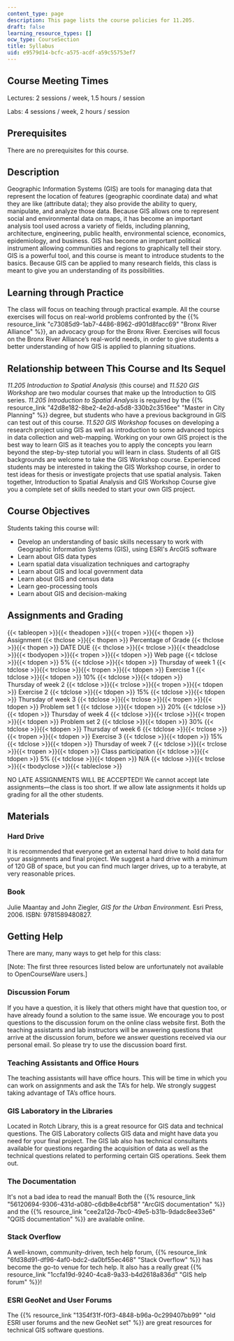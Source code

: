 ```yaml
---
content_type: page
description: This page lists the course policies for 11.205.
draft: false
learning_resource_types: []
ocw_type: CourseSection
title: Syllabus
uid: e9579d14-bcfc-a575-acdf-a59c55753ef7
---
```

## Course Meeting Times

Lectures: 2 sessions / week, 1.5 hours / session 

Labs: 4 sessions / week, 2 hours / session

## Prerequisites

There are no prerequisites for this course.

## Description

Geographic Information Systems (GIS) are tools for managing data that represent the location of features (geographic coordinate data) and what they are like (attribute data); they also provide the ability to query, manipulate, and analyze those data. Because GIS allows one to represent social and environmental data on maps, it has become an important analysis tool used across a variety of fields, including planning, architecture, engineering, public health, environmental science, economics, epidemiology, and business. GIS has become an important political instrument allowing communities and regions to graphically tell their story. GIS is a powerful tool, and this course is meant to introduce students to the basics. Because GIS can be applied to many research fields, this class is meant to give you an understanding of its possibilities.

## Learning through Practice

The class will focus on teaching through practical example. All the course exercises will focus on real-world problems confronted by the {{% resource_link "c73085d9-1ab7-4486-8962-d901d8facc69" "Bronx River Alliance" %}}, an advocacy group for the Bronx River. Exercises will focus on the Bronx River Alliance’s real-world needs, in order to give students a better understanding of how GIS is applied to planning situations.

## Relationship between This Course and Its Sequel

*11.205 Introduction to Spatial Analysis* (this course) and *11.520 GIS Workshop* are two modular courses that make up the Introduction to GIS series. *11.205 Introduction to Spatial Analysis* is required by the {{% resource_link "42d8e182-8be2-4e2d-a5d8-330b2c3516ee" "Master in City Planning" %}} degree, but students who have a previous background in GIS can test out of this course. *11.520 GIS Workshop* focuses on developing a research project using GIS as well as introduction to some advanced topics in data collection and web-mapping. Working on your own GIS project is the best way to learn GIS as it teaches you to apply the concepts you learn beyond the step-by-step tutorial you will learn in class. Students of all GIS backgrounds are welcome to take the GIS Workshop course. Experienced students may be interested in taking the GIS Workshop course, in order to test ideas for thesis or investigate projects that use spatial analysis. Taken together, Introduction to Spatial Analysis and GIS Workshop Course give you a complete set of skills needed to start your own GIS project. 

## Course Objectives

Students taking this course will:

- Develop an understanding of basic skills necessary to work with Geographic Information Systems (GIS), using ESRI's ArcGIS software
- Learn about GIS data types
- Learn spatial data visualization techniques and cartography
- Learn about GIS and local government data
- Learn about GIS and census data
- Learn geo-processing tools
- Learn about GIS and decision-making

## Assignments and Grading

{{< tableopen >}}{{< theadopen >}}{{< tropen >}}{{< thopen >}}
Assignment
{{< thclose >}}{{< thopen >}}
Percentage of Grade
{{< thclose >}}{{< thopen >}}
DATE DUE
{{< thclose >}}{{< trclose >}}{{< theadclose >}}{{< tbodyopen >}}{{< tropen >}}{{< tdopen >}}
Web page
{{< tdclose >}}{{< tdopen >}}
5%
{{< tdclose >}}{{< tdopen >}}
Thursday of week 1
{{< tdclose >}}{{< trclose >}}{{< tropen >}}{{< tdopen >}}
Exercise 1
{{< tdclose >}}{{< tdopen >}}
10%
{{< tdclose >}}{{< tdopen >}}
Thursday of week 2
{{< tdclose >}}{{< trclose >}}{{< tropen >}}{{< tdopen >}}
Exercise 2
{{< tdclose >}}{{< tdopen >}}
15%
{{< tdclose >}}{{< tdopen >}}
Thursday of week 3
{{< tdclose >}}{{< trclose >}}{{< tropen >}}{{< tdopen >}}
Problem set 1
{{< tdclose >}}{{< tdopen >}}
20%
{{< tdclose >}}{{< tdopen >}}
Thursday of week 4
{{< tdclose >}}{{< trclose >}}{{< tropen >}}{{< tdopen >}}
Problem set 2
{{< tdclose >}}{{< tdopen >}}
30%
{{< tdclose >}}{{< tdopen >}}
Thursday of week 6
{{< tdclose >}}{{< trclose >}}{{< tropen >}}{{< tdopen >}}
Exercise 3
{{< tdclose >}}{{< tdopen >}}
15%
{{< tdclose >}}{{< tdopen >}}
Thursday of week 7
{{< tdclose >}}{{< trclose >}}{{< tropen >}}{{< tdopen >}}
Class participation
{{< tdclose >}}{{< tdopen >}}
5%
{{< tdclose >}}{{< tdopen >}}
N/A
{{< tdclose >}}{{< trclose >}}{{< tbodyclose >}}{{< tableclose >}}

NO LATE ASSIGNMENTS WILL BE ACCEPTED!! We cannot accept late assignments—the class is too short. If we allow late assignments it holds up grading for all the other students.

## Materials

### Hard Drive

It is recommended that everyone get an external hard drive to hold data for your assignments and final project. We suggest a hard drive with a minimum of 120 GB of space, but you can find much larger drives, up to a terabyte, at very reasonable prices.

### Book

Julie Maantay and John Ziegler, *GIS for the Urban Environment.* Esri Press, 2006. ISBN: 9781589480827.

## Getting Help

There are many, many ways to get help for this class:

\[Note: The first three resources listed below are unfortunately not available to OpenCourseWare users.\]

### Discussion Forum

If you have a question, it is likely that others might have that question too, or have already found a solution to the same issue. We encourage you to post questions to the discussion forum on the online class website first. Both the teaching assistants and lab instructors will be answering questions that arrive at the discussion forum, before we answer questions received via our personal email. So please try to use the discussion board first.

### Teaching Assistants and Office Hours

The teaching assistants will have office hours. This will be time in which you can work on assignments and ask the TA’s for help. We strongly suggest taking advantage of TA’s office hours.

### GIS Laboratory in the Libraries

Located in Rotch Library, this is a great resource for GIS data and technical questions. The GIS Laboratory collects GIS data and might have data you need for your final project. The GIS lab also has technical consultants available for questions regarding the acquisition of data as well as the technical questions related to performing certain GIS operations. Seek them out.

### The Documentation

It's not a bad idea to read the manual! Both the {{% resource_link "56120694-9306-431d-a080-c6db8e4cbf58" "ArcGIS documentation" %}} and the {{% resource_link "cee2a12d-7bc0-49e5-b31b-9dadc8ee33e6" "QGIS documentation" %}} are available online.

### Stack Overflow

A well-known, community-driven, tech help forum, {{% resource_link "6fd38d91-df96-4af0-bdc2-da0bf55ec468" "Stack Overflow" %}} has become the go-to venue for tech help. It also has a really great {{% resource_link "1ccfa19d-9240-4ca8-9a33-b4d2618a836d" "GIS help forum" %}}!

### ESRI GeoNet and User Forums

The {{% resource_link "1354f31f-f0f3-4848-b96a-0c299407bb99" "old ESRI user forums and the new GeoNet set" %}} are great resources for technical GIS software questions.